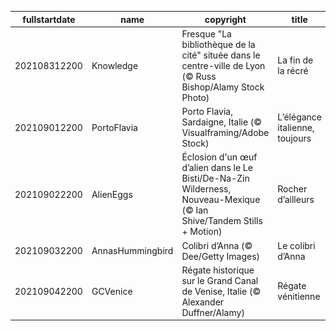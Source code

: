 |fullstartdate|name|copyright|title|image|
|--|--|--|--|--|
202108312200|Knowledge|Fresque "La bibliothèque de la cité" située dans le centre-ville de Lyon  (© Russ Bishop/Alamy Stock Photo)|La fin de la récré|![](/fr-FR/2021/09/202108312200Knowledge.jpg)|
202109012200|PortoFlavia|Porto Flavia, Sardaigne, Italie (© Visualframing/Adobe Stock)|L’élégance italienne, toujours|![](/fr-FR/2021/09/202109012200PortoFlavia.jpg)|
202109022200|AlienEggs|Éclosion d'un œuf d’alien dans le Le Bisti/De-Na-Zin Wilderness, Nouveau-Mexique (© Ian Shive/Tandem Stills + Motion)|Rocher d’ailleurs|![](/fr-FR/2021/09/202109022200AlienEggs.jpg)|
202109032200|AnnasHummingbird|Colibri d’Anna (© Dee/Getty Images)|Le colibri d’Anna|![](/fr-FR/2021/09/202109032200AnnasHummingbird.jpg)|
202109042200|GCVenice|Régate historique sur le Grand Canal de Venise, Italie (© Alexander Duffner/Alamy)|Régate vénitienne|![](/fr-FR/2021/09/202109042200GCVenice.jpg)|
